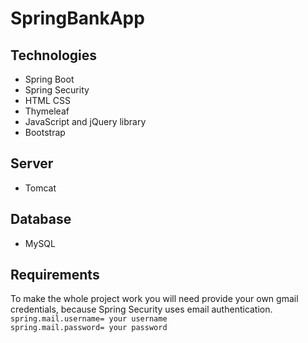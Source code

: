 # SpringBankApp
## Technologies
- Spring Boot
- Spring Security
- HTML CSS
- Thymeleaf
- JavaScript and jQuery library
- Bootstrap
## Server 
- Tomcat
## Database
- MySQL

## Requirements
To make the whole project work you will need provide your own gmail credentials, because Spring Security uses email authentication.
<br>
<code>spring.mail.username= your username</code>
<br>
<code>spring.mail.password= your password</code>


